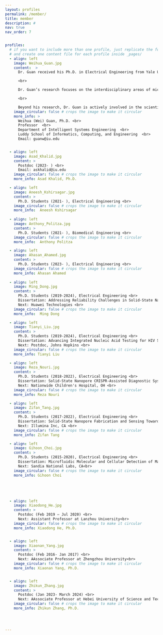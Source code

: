 ```yaml
---
layout: profiles
permalink: /member/
title: member
description: #
nav: true
nav_order: 7


profiles:
  # if you want to include more than one profile, just replicate the following block
  # and create one content file for each profile inside _pages/
  - align: left
    image: Weihua_Guan.jpg
    content:  >
      Dr. Guan received his Ph.D. in Electrical Engineering from Yale University in 2013, followed by postdoctoral training in Biomedical Engineering at Johns Hopkins University from 2013 to 2014. From January 2015 to December 2024, he served as a faculty member in the Departments of Electrical Engineering (EE) and Biomedical Engineering (BME) at Penn State. In January 2025, he joined the Intelligent Systems Engineering Department at Indiana University Bloomington as a Full Professor. <br>

      <br>

      Dr. Guan’s research focuses on the interdisciplinary areas of micro- and nanotechnology, micro/nanofluidics, bioMEMS, lab-on-a-chip devices, and point-of-care diagnostics. His group develops micro- and nanoscale devices and novel sensing principles to advance medical diagnostics and testing. His work aims to drive innovations in biomedical technologies with the potential to transform disease diagnosis and treatment. <br>

      <br>

      Beyond his research, Dr. Guan is actively involved in the scientific community. He is a Senior Member of IEEE, a Member of BMES, the Biophysical Society, and AAAS. Since 2019, he has served as an Associate Editor for Nanotechnology and Precision Engineering and has been a member of the Editorial Board of Diagnostics since 2017. Additionally, he serves as a frequent reviewer for over 30 academic journals and federal funding agencies, including NSF and NIH. Dr. Guan’s contributions to the field have been recognized with numerous prestigious awards and honors, including the HHMI International Research Fellowship and the NSF CAREER Award.
    image_circular: false # crops the image to make it circular
    more_info: >
      Weihua (Wei) Guan, Ph.D. <br>
      Professor  <br>
      Department of Intelligent Systems Engineering  <br>
      Luddy School of Informatics, Computing, and Engineering  <br>
      Email: guanw@iu.edu


  - align: left
    image: Asad_Khalid.jpg
    content: >
      Postdoc (2023- ) <br>
      Email: askhalid@iu.edu
    image_circular: false # crops the image to make it circular
    more_info: Asad Khalid, Ph.D.

  - align: left
    image: Aneesh_Kshirsagar.jpg
    content: >
      Ph.D. Students (2021- ), Electrical Engineering <br>
    image_circular: false # crops the image to make it circular
    more_info:  Aneesh Kshirsagar
     
  - align: left
    image: Anthony_Politza.jpg
    content: >
      Ph.D. Students (2021- ), Biomedical Engineering <br>
    image_circular: false # crops the image to make it circular
    more_info:  Anthony Politza

  - align: left
    image: Ahasan_Ahamed.jpg
    content: >
      Ph.D. Students (2023- ), Electrical Engineering <br>
    image_circular: false # crops the image to make it circular
    more_info: Ahasan Ahamed
  
  - align: left
    image: Ming_Dong.jpg
    content: >
      Ph.D. Students (2019-2024), Electrical Engineering <br>
      Dissertation: Addressing Reliability Challenges in Solid-State Nanopore Sensors for Robust Point-Of-Care Diagnostics. <br>
      Next: Huawei Technologies <br>
    image_circular: false # crops the image to make it circular
    more_info:  Ming Dong    

  - align: left
    image: Tianyi_Liu.jpg
    content: >
      Ph.D. Students (2019-2024), Electrical Engineering <br>
      Dissertation: Advancing Integrated Nucleic Acid Testing for HIV Self-Testing and Personalized Viral Load Monitoring. <br>
      Next: Postdoc, Johns Hopkins <br>
    image_circular: false # crops the image to make it circular
    more_info: Tianyi Liu  

  - align: left
    image: Reza_Nouri.jpg
    content: >
      Ph.D. Students (2018-2022), Electrical Engineering <br>
      Dissertation: Solid-State Nanopore CRISPR-Assisted Diagnostic Systems Toward Digital Nucleic Acid Testing.<br>
      Next: Nationwide Children's Hospital, OH <br>
    image_circular: false # crops the image to make it circular
    more_info: Reza Nouri   

  - align: left
    image: Zifan_Tang.jpg
    content: >
      Ph.D. Students (2017-2022), Electrical Engineering <br>
      Dissertation: Solid-State Nanopore Fabrication and Sensing Towards Integrated Nucleic Acid Testing.<br>
      Next: Illumina Inc, CA <br>
    image_circular: false # crops the image to make it circular
    more_info: Zifan Tang

  - align: left
    image: Gihoon_Choi.jpg
    content: >
      Ph.D. Students (2015-2020), Electrical Engineering <br>
      Dissertation: Microfluidic Molecular and Cellular Detection of Malaria Towards Elimination. <br>
      Next: Sandia National Labs, CA<br>
    image_circular: false # crops the image to make it circular
    more_info: Gihoon Choi     





  - align: left
    image: Xiaodong_He.jpg
    content: >
      Postdoc (Feb 2019 – Jul 2020) <br>
      Next: Assistant Professor at Lanzhou University<br>
    image_circular: false # crops the image to make it circular
    more_info: Xiaodong He, Ph.D.


  - align: left
    image: Xiaonan_Yang.jpg
    content: >
      Postdoc (Feb 2016- Jan 2017) <br>
      Next: AAssociate Professor at Zhengzhou University<br>
    image_circular: false # crops the image to make it circular
    more_info: Xiaonan Yang, Ph.D.


  - align: left
    image: Zhikun_Zhang.jpg
    content: >
      Postdoc (Jan 2023- March 2024) <br>
      Next: AAssociate Professor at Hebei University of Science and Technology<br>
    image_circular: false # crops the image to make it circular
    more_info: Zhikun Zhang, Ph.D.




---
```


